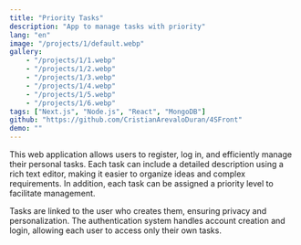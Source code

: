 ```yaml
---
title: "Priority Tasks"
description: "App to manage tasks with priority"
lang: "en"
image: "/projects/1/default.webp"
gallery:
    - "/projects/1/1.webp"
    - "/projects/1/2.webp"
    - "/projects/1/3.webp"
    - "/projects/1/4.webp"
    - "/projects/1/5.webp"
    - "/projects/1/6.webp"
tags: ["Next.js", "Node.js", "React", "MongoDB"]
github: "https://github.com/CristianArevaloDuran/4SFront"
demo: ""
---
```

This web application allows users to register, log in, and efficiently manage their personal tasks. Each task can include a detailed description using a rich text editor, making it easier to organize ideas and complex requirements. In addition, each task can be assigned a priority level to facilitate management.

Tasks are linked to the user who creates them, ensuring privacy and personalization. The authentication system handles account creation and login, allowing each user to access only their own tasks.